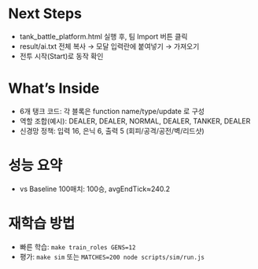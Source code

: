 # Next Steps
- tank_battle_platform.html 실행 후, 팀 Import 버튼 클릭
- result/ai.txt 전체 복사 → 모달 입력란에 붙여넣기 → 가져오기
- 전투 시작(Start)로 동작 확인

# What’s Inside
- 6개 탱크 코드: 각 블록은 function name/type/update 로 구성
- 역할 조합(예시): DEALER, DEALER, NORMAL, DEALER, TANKER, DEALER
- 신경망 정책: 입력 16, 은닉 6, 출력 5 (회피/공격/공전/벽/리드샷)

# 성능 요약
- vs Baseline 100매치: 100승, avgEndTick≈240.2

# 재학습 방법
- 빠른 학습: `make train_roles GENS=12`
- 평가: `make sim` 또는 `MATCHES=200 node scripts/sim/run.js`
